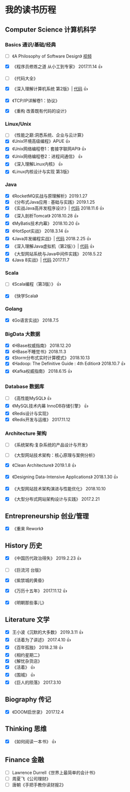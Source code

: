 # 我的读书历程


## Computer Science 计算机科学

### Basics 通识/基础/经典

- [ ] 《A Philosophy of Software Design》 [视频](https://www.youtube.com/watch?v=bmSAYlu0NcY)
- [x] 《程序员修炼之道 从小工到专家》  2017.11.14    :+1:
- [ ] 《代码大全》
- [x] 《深入理解计算机系统 第2版》| [代码](https://github.com/vonzhou/CSAPP) :+1:
- [x] 《TCP/IP详解卷1：协议》 
- [x] 《重构 改善既有代码的设计》


### Linux/Unix

- [ ] 《性能之巅:洞悉系统、企业与云计算》
- [x] 《Unix环境高级编程》APUE :+1:
- [x] 《Unix网络编程卷1：套接字联网API》 :+1:
- [x] 《Unix网络编程卷2：进程间通信》 :+1:
- [x] 《深入理解Linux内核》 :+1:
- [x] 《Linux内核设计与实现 第3版》

### Java


- [x] 《RocketMQ实战与原理解析》2019.1.27
- [x] 《分布式Java应用 : 基础与实践》2019.1.25
- [x] 《实战Java高并发程序设计》| [代码](https://github.com/vonzhou/learning-java/tree/master/src/PracticeJavaHighConcurrency)   2018.11.6 :+1:
- [x] 《深入剖析Tomcat》 2018.10.28 :+1:
- [x] 《MyBatis技术内幕》 2018.10.20 :+1:
- [x] 《HotSpot实战》 2018.3.14 :+1:
- [x] 《Java并发编程实战》| [代码](https://github.com/vonzhou/JavaConcurrencyInPractice)  2018.2.25  :+1:
- [x] 《深入理解Java虚拟机（第2版）》| [代码](https://github.com/vonzhou/learning-java/tree/master/src/jvm)  :+1:
- [x] 《大型网站系统与Java中间件实践》  2018.5.22
- [x] 《Java 8实战》| [代码](https://github.com/vonzhou/Java8InAction) 2017.11.7

### Scala

- [ ] 《Scala编程（第3版）》     :+1:
- [x] 《快学Scala》


### Golang

- [x] 《Go语言实战》 2018.7.5

### BigData 大数据

- [x] 《HBase权威指南》 2018.12.20
- [x] 《HBase不睡觉书》2018.11.3
- [x] 《Storm分布式实时计算模式》 2018.10.13
- [x] 《Hadoop: The Definitive Guide : 4th Edition》 2018.10.7  :+1:
- [x] 《Kafka权威指南》 2018.6.15 :+1:

### Database 数据库

- [ ] 《高性能MySQL》 :+1:
- [x] 《MySQL技术内幕 InnoDB存储引擎》 :+1:
- [x] 《Redis设计与实现》
- [x] 《Redis开发与运维》  2017.11.12

### Architecture 架构

- [ ] 《系统架构:复杂系统的产品设计与开发》 
- [ ] 《大型网站技术架构：核心原理与案例分析》  
- [x] 《Clean Architecture》 2019.1.8 :+1:
- [x] 《Designing Data-Intensive Applications》 2018.1.30 :+1:
- [x] 《大型网站技术架构演进与性能优化》 2018.10.10
- [x] 《大型分布式网站架构设计与实践》 2017.2.21




## Entrepreneurship 创业/管理

- [x] 《重来 Rework》

## History 历史

- [x] 《中国历代政治得失》 2019.2.23  :+1:
- [ ] 《巨流河 台版》
- [x] 《紫禁城的黄昏》 
- [x] 《万历十五年》   2017.11.12  :+1:
- [x] 《明朝那些事儿》




## Literature 文学

- [x] 王小波《沉默的大多数》    2019.3.11   :+1:
- [x] 《活着为了讲述》  2017.4.10   :+1:
- [x] 《百年孤独》   2018.2.18  :+1:
- [x] 《相约星期二》
- [x] 《解忧杂货店》
- [x] 《活着》   :+1:
- [x] 《围城》  :+1:
- [x] 《巨人的陨落》  2017.3.10

## Biography 传记

- [x] 《DOOM启世录》 2017.12.4

## Thinking 思维

- [x] 《如何阅读一本书》 :+1:


## Finance 金融

- [ ]  Lawrence Durrell《世界上最简单的会计书》
- [ ] 周夏飞《公司理财》
- [ ] 唐朝《手把手教你读财报2》
